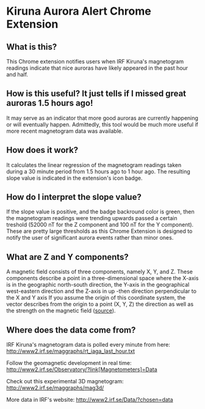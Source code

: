 # Kiruna Aurora Alert Chrome Extension 

## What is this?
This Chrome extension notifies users when IRF Kiruna's magnetogram readings indicate that nice auroras have likely appeared in the past hour and half.

## How is this useful? It just tells if I missed great auroras 1.5 hours ago!
It may serve as an indicator that more good auroras are currently happening or will eventually happen. Admittedly, this tool would be much more useful if more recent magnetogram data was available. 

## How does it work?
It calculates the linear regression of the magnetogram readings taken during a 30 minute period from 1.5 hours ago to 1 hour ago. The resulting slope value is indicated in the extension's icon badge.

## How do I interpret the slope value?
If the slope value is positive, and the badge backround color is green, then the magnetogram readings were trending upwards passed a certain treshold (52000 nT for the Z component and 100 nT for the Y component). These are pretty large thresholds as this Chrome Extension is designed to notify the user of significant aurora events rather than minor ones.

## What are Z and Y components?
A magnetic field consists of three components, namely X, Y, and Z. These components describe a point in a three-dimensional space where the X-axis is in the geographic north-south direction, the Y-axis in the geographical west-eastern direction and the Z-axis in up -then direction perpendicular to the X and Y axis If you assume the origin of this coordinate system, the vector describes from the origin to a point (X, Y, Z) the direction as well as the strength on the magnetic field ([source](http://www2.irf.se/maggraphs/mag3d/)).

## Where does the data come from?

IRF Kiruna's magnetogram data is polled every minute from here:
http://www2.irf.se/maggraphs/rt_iaga_last_hour.txt

Follow the geomagnetic development in real time:
http://www2.irf.se/Observatory/?link[Magnetometers]=Data

Check out this experimental 3D magnetogram:
http://www2.irf.se/maggraphs/mag3d/

More data in IRF's website:
http://www2.irf.se/Data/?chosen=data

